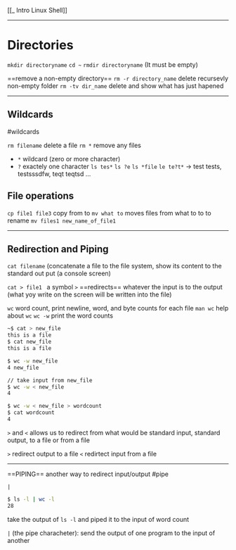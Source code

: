 [[_ Intro Linux Shell]]

---

# Directories

`mkdir directoryname`
`cd ~`
`rmdir directoryname` (It must be empty)

==remove a non-empty directory==
`rm -r directory_name` delete recursevly non-empty folder
`rm -tv dir_name` delete and show what has just hapened

---
## Wildcards
#wildcards 

`rm filename` delete a file
`rm *` remove any files 

- `*`  wildcard (zero or more character)
- `?` exactely one character
`ls tes*`
`ls ?e`
`ls *file`
`le te?t*` -> test tests, testsssdfw, 
					 teqt teqtsd ...


## File operations
`cp file1 file3` copy from to
`mv what to` moves files from what to to
to rename
`mv files1 new_name_of_file1`


----
## Redirection and Piping

`cat filename` (concatenate a file to the file system, show its content to the standard out put (a console screen)

`cat > file1 ` a symbol `>` ==redirects== whatever the input is to the output
(what yoy write on the screen will be written into the file)

`wc` word count, print newline, word, and byte counts for each file
`man wc` help about `wc`
`wc -w` print the word counts

```bash
~$ cat > new_file
this is a file
$ cat new_file 
this is a file

$ wc -w new_file 
4 new_file

// take input from new_file
$ wc -w < new_file 
4

$ wc -w < new_file > wordcount
$ cat wordcount 
4
```

`>` and `<` allows us to redirect from what would be standard input, standard output, to a file or from a file

`>` redirect output to a file
`<` redirtect input from a file

---
==PIPING== another way to redirect input/output
#pipe

`|` 

```bash
$ ls -l | wc -l
28
```
take the output of `ls -l` and piped it to the input of word count

`|` (the pipe characheter): send the output of one program to the input of another






